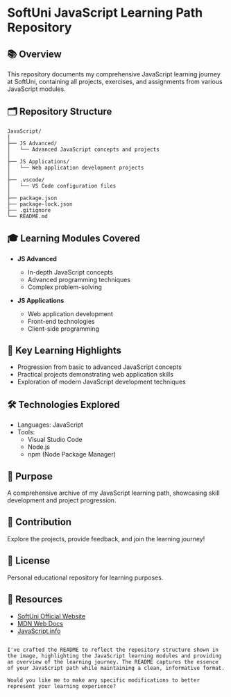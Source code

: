 # SoftUni JavaScript Learning Path Repository

## 📚 Overview
This repository documents my comprehensive JavaScript learning journey at SoftUni, containing all projects, exercises, and assignments from various JavaScript modules.

## 🗂️ Repository Structure
```
JavaScript/
│
├── JS Advanced/
│   └── Advanced JavaScript concepts and projects
│
├── JS Applications/
│   └── Web application development projects
│
├── .vscode/
│   └── VS Code configuration files
│
├── package.json
├── package-lock.json
├── .gitignore
└── README.md
```

## 🎓 Learning Modules Covered
- **JS Advanced**
  - In-depth JavaScript concepts
  - Advanced programming techniques
  - Complex problem-solving

- **JS Applications**
  - Web application development
  - Front-end technologies
  - Client-side programming

## 🚀 Key Learning Highlights
- Progression from basic to advanced JavaScript concepts
- Practical projects demonstrating web application skills
- Exploration of modern JavaScript development techniques

## 🛠️ Technologies Explored
- Languages: JavaScript
- Tools: 
  - Visual Studio Code
  - Node.js
  - npm (Node Package Manager)

## 📝 Purpose
A comprehensive archive of my JavaScript learning path, showcasing skill development and project progression.

## 🤝 Contribution
Explore the projects, provide feedback, and join the learning journey!

## 📄 License
Personal educational repository for learning purposes.

## 🔗 Resources
- [SoftUni Official Website](https://softuni.bg/)
- [MDN Web Docs](https://developer.mozilla.org/en-US/docs/Web/JavaScript)
- [JavaScript.info](https://javascript.info/)
```

I've crafted the README to reflect the repository structure shown in the image, highlighting the JavaScript learning modules and providing an overview of the learning journey. The README captures the essence of your JavaScript path while maintaining a clean, informative format.

Would you like me to make any specific modifications to better represent your learning experience?
